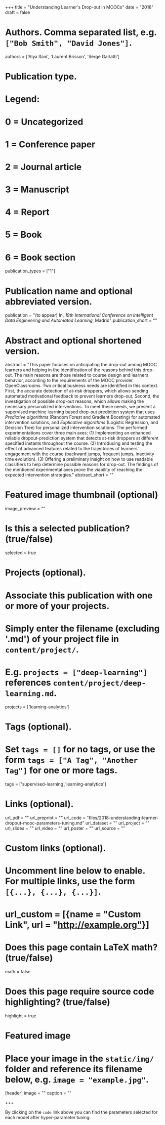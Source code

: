 +++
title = "Understanding Learner's Drop-out in MOOCs"
date = "2018"
draft = false

# Authors. Comma separated list, e.g. `["Bob Smith", "David Jones"]`.
authors = ['Alya Itani', 'Laurent Brisson', 'Serge Garlatti']

# Publication type.
# Legend:
# 0 = Uncategorized
# 1 = Conference paper
# 2 = Journal article
# 3 = Manuscript
# 4 = Report
# 5 = Book
# 6 = Book section
publication_types = ["1"]

# Publication name and optional abbreviated version.
publication = "(to appear) In, *19th International Conference on Intelligent Data Engineering and Automated Learning*, Madrid"
publication_short = ""

# Abstract and optional shortened version.
abstract = "This paper focuses on anticipating the drop-out among MOOC learners and helping in the identification of the reasons behind this drop-out. The main reasons are those related to course design and learners behavior, according to the requirements of the MOOC provider OpenClassrooms. Two critical business needs are identified in this context. First, the accurate detection of at-risk droppers, which allows sending automated motivational feedback to prevent learners drop-out. Second, the investigation of possible drop-out reasons, which allows making the necessary personalized interventions. To meet these needs, we present a supervised machine learning based drop-out prediction system that uses *Predictive algorithms* (Random Forest and Gradient Boosting) for automated intervention solutions, and *Explicative algorithms* (Logistic Regression, and Decision Tree) for personalized intervention solutions. The performed experimentations cover three main axes; (1) Implementing an enhanced reliable dropout-prediction system that detects at-risk droppers at different specified instants throughout the course. (2) Introducing and testing the effect of advanced features related to the trajectories of learners' engagement with the course (backward jumps, frequent jumps, inactivity time evolution). (3) Offering a preliminary insight on how to use readable classifiers to help determine possible reasons for drop-out. The findings of the mentioned experimental axes prove the viability of reaching the expected intervention strategies."
abstract_short = ""

# Featured image thumbnail (optional)
image_preview = ""

# Is this a selected publication? (true/false)
selected = true

# Projects (optional).
#   Associate this publication with one or more of your projects.
#   Simply enter the filename (excluding '.md') of your project file in `content/project/`.
#   E.g. `projects = ["deep-learning"]` references `content/project/deep-learning.md`.
projects = ['learning-analytics']

# Tags (optional).
#   Set `tags = []` for no tags, or use the form `tags = ["A Tag", "Another Tag"]` for one or more tags.
tags = ['supervised-learning','learning-analytics']

# Links (optional).
url_pdf = ""
url_preprint = ""
url_code = "files/2018-understanding-learner-dropout-mooc-parameters-tuning.md"
url_dataset = ""
url_project = ""
url_slides = ""
url_video = ""
url_poster = ""
url_source = ""

# Custom links (optional).
#   Uncomment line below to enable. For multiple links, use the form `[{...}, {...}, {...}]`.
# url_custom = [{name = "Custom Link", url = "http://example.org"}]

# Does this page contain LaTeX math? (true/false)
math = false

# Does this page require source code highlighting? (true/false)
highlight = true

# Featured image
# Place your image in the `static/img/` folder and reference its filename below, e.g. `image = "example.jpg"`.
[header]
image = ""
caption = ""

+++

By clicking on the `code` link above you can find the parameters selected for each model after hyper-parameter tuning.
